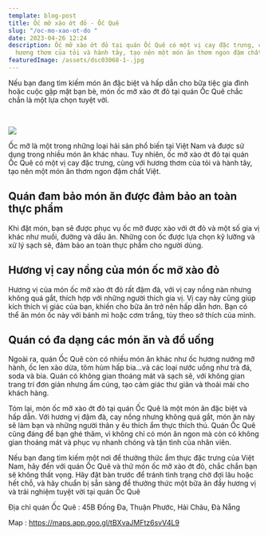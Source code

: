 ```yaml
---
template: blog-post
title: Ốc mỡ xào ớt đỏ - Ốc Quê
slug: "/oc-mo-xao-ot-do "
date: 2023-04-26 12:24
description: Ốc mỡ xào ớt đỏ tại quán Ốc Quê có một vị cay đặc trưng, cùng với
  hương thơm của tỏi và hành tây, tạo nên một món ăn thơm ngon đậm chất Việt.
featuredImage: /assets/dsc03068-1-.jpg
---
```

Nếu bạn đang tìm kiếm món ăn đặc biệt và hấp dẫn cho bữa tiệc gia đình hoặc cuộc gặp mặt bạn bè, món ốc mỡ xào ớt đỏ tại quán Ốc Quê chắc chắn là một lựa chọn tuyệt vời.

 

![](/assets/dsc03068-1-.jpg)

Ốc mỡ là một trong những loại hải sản phổ biến tại Việt Nam và được sử dụng trong nhiều món ăn khác nhau. Tuy nhiên, ốc mỡ xào ớt đỏ tại quán Ốc Quê có một vị cay đặc trưng, cùng với hương thơm của tỏi và hành tây, tạo nên một món ăn thơm ngon đậm chất Việt.

## Quán đam bảo món ăn được đảm bảo an toàn thực phẩm

Khi đặt món, bạn sẽ được phục vụ ốc mỡ được xào với ớt đỏ và một số gia vị khác như muối, đường và dầu ăn. Những con ốc được lựa chọn kỹ lưỡng và xử lý sạch sẽ, đảm bảo an toàn thực phẩm cho người dùng.

## Hương vị cay nồng của món ốc mỡ xào đỏ

Hương vị của món ốc mỡ xào ớt đỏ rất đậm đà, với vị cay nồng nàn nhưng không quá gắt, thích hợp với những người thích gia vị. Vị cay này cũng giúp kích thích vị giác của bạn, khiến cho bữa ăn trở nên hấp dẫn hơn. Bạn có thể ăn món ốc này với bánh mì hoặc cơm trắng, tùy theo sở thích của mình.

## Quán có đa dạng các món ăn và đồ uống

Ngoài ra, quán Ốc Quê còn có nhiều món ăn khác như ốc hương nướng mỡ hành, ốc len xào dừa, tôm hùm hấp bia...và các loại nước uống như trà đá, soda và bia. Quán có không gian thoáng mát và sạch sẽ, với không gian trang trí đơn giản nhưng ấm cúng, tạo cảm giác thư giãn và thoải mái cho khách hàng.

Tóm lại, món ốc mỡ xào ớt đỏ tại quán Ốc Quê là một món ăn đặc biệt và hấp dẫn. Với hương vị đậm đà, cay nồng nhưng không quá gắt, món ăn này sẽ làm bạn và những người thân y êu thích ẩm thực thích thú. Quán Ốc Quê cũng đáng để bạn ghé thăm, vì không chỉ có món ăn ngon mà còn có không gian thoáng mát và phục vụ nhanh chóng và tận tình của nhân viên.

Nếu bạn đang tìm kiếm một nơi để thưởng thức ẩm thực đặc trưng của Việt Nam, hãy đến với quán Ốc Quê và thử món ốc mỡ xào ớt đỏ, chắc chắn bạn sẽ không thất vọng. Hãy đặt bàn trước để tránh tình trạng chờ đợi lâu hoặc hết chỗ, và hãy chuẩn bị sẵn sàng để thưởng thức một bữa ăn đầy hương vị và trải nghiệm tuyệt vời tại quán Ốc Quê

Địa chỉ quán Ốc Quê : 45B Đống Đa, Thuận Phước, Hải Châu, Đà Nẵng

M﻿ap : <https://maps.app.goo.gl/tBXvaJMFtz6svV4L9>